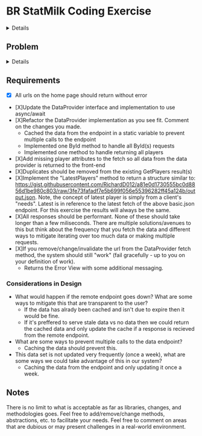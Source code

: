 # BR StatMilk Coding Exercise
<details>
This is a small [dotnet core](https://www.microsoft.com/net) project that presents a few challenges to the user.  Instructions for completion are as followed.  To get the project running, execute the following:

      git clone git@github.com:br/sm-coding-challenge.git
      cd sm-coding-challenge
      dotnet restore
      dotnet run

</details>

## Problem
<details>
There are various third-party APIs that we ingest data from, including Turner/Sports Data, Twitter and Instagram. Our systems then store this data and return it for future date.  Our services must be fast and reliable given an influx in service downtime/degredation from providers as well as unexpected traffic spikes from our users.

One of the endpoints we ingest data from is similiar to this gist: https://gist.githubusercontent.com/RichardD012/a81e0d1730555bc0d8856d1be980c803/raw/3fe73fafadf7e5b699f056e55396282ff45a124b/basic.json. This json is a subset of one week's box score data for NFL.

Currently this project has an 'IDataProvider' interface that has a a single method to get a player by a source Player ID.  This method fetches the above data and returns the first instance of a player if found.  Please update the project to add/meet the list of items in the requirements section.
</details>

## Requirements

- [X] All urls on the home page should return without error 
- [X]Update the DataProvider interface and implementation to use async/await
- [X]Refactor the DataProvider implementation as you see fit.  Comment on the changes you made.
    - Cached the data from the endpoint in a static variable to prevent multiple calls to the endpoint
    - Implemented one ById method to handle all ById(s) requests
    - Implemented one method to handle returning all players
- [X]Add missing player attributes to the fetch so all data from the data provider is returned to the front-end
- [X]Duplicates should be removed from the existing GetPlayers result(s)
- [X]Implement the "LatestPlayers" method to return a structure similar to: https://gist.githubusercontent.com/RichardD012/a81e0d1730555bc0d8856d1be980c803/raw/3fe73fafadf7e5b699f056e55396282ff45a124b/output.json.  Note, the concept of latest player is simply from a client's "needs".  Latest is in reference to the latest fetch of the above basic.json endpoint.  For this exercise the results will always be the same.
- [X]All responses should be performant.  None of these should take longer than a few miliseconds.  There are multiple solutions/avenues to this but think about the frequency that you fetch the data and different ways to mitigate iterating over too much data or making multiple requests.
- [X]If you remove/change/invalidate the url from the DataProvider fetch method, the system should still "work" (fail gracefully - up to you on your definition of work).
    - Returns the Error View with some additional messaging.

### Considerations in Design

* What would happen if the remote endpoint goes down?  What are some ways to mitigate this that are transparent to the user?
  - If the data has alrady been cached and isn't due to expire then it would be fine. 
  - If it's preffered to serve stale data vs no data then we could return the cached data and only update the cache if a response is recieved from the remote endpoint.
* What are some ways to prevent multiple calls to the data endpoint?
  - Caching the data should prevent this.
* This data set is not updated very frequently (once a week), what are some ways we could take advantage of this in our system?
  - Caching the data from the endpoint and only updating it once a week.

## Notes

There is no limit to what is acceptable as far as libraries, changes, and methodologies goes.  Feel free to add/remove/change methods, abstractions, etc. to facilitate your needs.  Feel free to comment on areas that are dubious or may present challenges in a real-world environment.